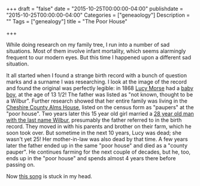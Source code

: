 +++
draft = "false"
date = "2015-10-25T00:00:00-04:00"
publishdate = "2015-10-25T00:00:00-04:00"
Categories = ["geneaology"]
Description = ""
Tags = ["genealogy"]
title = "The Poor House"

+++

While doing research on my family tree, I run into a number of sad situations.  Most of them involve infant mortality, which seems alarmingly frequent to our modern eyes.  But this time I happened upon a different sad situation.

It all started when I found a strange birth record with a bunch of question marks and a surname I was researching.  I look at the image of the record and found the original was perfectly legible: in 1868 [Lucy Morse](http://www.werelate.org/wiki/Person:Lucy_Morse_%288%29) had a [baby boy](http://www.werelate.org/wiki/Person:Samuel_Wilbur_%2813%29), at the age of 13 1/2!  The father was listed as "not known, thought to be a Wilbur".  Further research showed that her entire family was living in the [Cheshire County Alms House](http://co.cheshire.nh.us/CountyHistory/index.html), listed on the census form as "paupers" at the "poor house".  Two years later this 15 year old girl married a [28 year old man with the last name Wilbur](http://www.werelate.org/wiki/Person:Philo_Wilbur_%281%29), presumably the father referred to in the birth record.  They moved in with his parents and brother on their farm, which he soon took over.  But sometime in the next 10 years, Lucy was dead; she wasn't yet 25!  Her mother-in-law was also dead by that time.  A few years later the father ended up in the same "poor house" and died as a "county pauper".  He continues farming for the next couple of decades, but he, too, ends up in the "poor house" and spends almost 4 years there before passing on.

Now [this song](https://www.youtube.com/watch?v=Exq9TQPBrXQ) is stuck in my head.